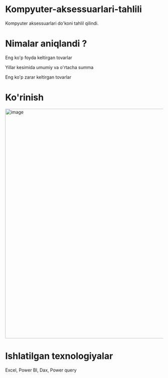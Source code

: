 # Kompyuter-aksessuarlari-tahlili

Kompyuter aksessuarlari do'koni tahlil qilindi.

# Nimalar aniqlandi ?
Eng ko'p foyda keltirgan tovarlar

Yillar kesimida umumiy va o'rtacha summa

Eng ko'p zarar keltirgan tovarlar

# Ko'rinish

<img width="1302" height="729" alt="image" src="https://github.com/user-attachments/assets/218df4fa-4051-44b7-b243-b28348c39476" />


# Ishlatilgan texnologiyalar
Excel, Power BI, Dax, Power query
